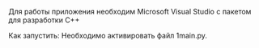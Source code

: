 Для работы приложения необходим Microsoft Visual Studio с пакетом для разработки C++

Как запустить:
Необходимо активировать файл 1main.py.
